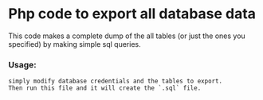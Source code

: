 
# Php code to export all database data

This code makes a complete dump of the all tables (or just the ones you specified)  by making simple sql queries.

### Usage:
	simply modify database credentials and the tables to export.
	Then run this file and it will create the `.sql` file.
